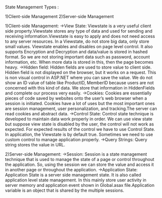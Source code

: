 State Management Types :

1)Client-side Management
2)Server-side Management

1)Client-side Management:
       ->View State:
            Viewstate is a very useful client side property.Viewstate stores any type of data and used for sending and receiving information.Viewstate is easy to apply and does not need access to any server resources. In a Viewstate, do not store big data, only store small values. Viewstate enables and disables on page level control. It also supports Encryption and Decryption and data/value is stored in hashed format. So we are not storing important data such as password, account information, etc. When more data is stored in this, then the page becomes heavy.
       ->Hidden field:
            Hidden fields are used to store value to client side. Hidden field is not displayed on the browser, but it works on a request. This is non visual control in ASP.NET where you can save the value.
            We do not show an ID value of table like ProductID, MemberID because users are not concerned with this kind of data. We store that information in HiddenFields and complete our process very easily.
       ->Cookies:
            Cookies are essentially pieces of code saved by websites onto the user’s web browser when a session is initiated. Cookies have a lot of uses but the most important ones are session management, user personalization, and tracking.The server can read cookies and abstract data.
       ->Control State:
            Control state technique is developed to maintain data work properly in order. We can use view state but suppose view state is disabled by the user, the control will not work as expected. For expected results of the control we have to use Control State. In application, the Viewstate is by default true. Sometimes we need to use custom control to manage application properly.
       ->Query Strings:
            Query string stores the value in URL.

2)Server-side Management:
        ->Session:
           Session is a state management technique that is used to manage the state of a page or control throughout the application. So, using the session we can store the value and access it in another page or throughout the application.
        ->Application State:
            Application State is a server side management state. It is also called application level state management. In this mainly store user activity in server memory and application event shown in Global.asax file.Application variable is an object that is shared by the multiple sessions.